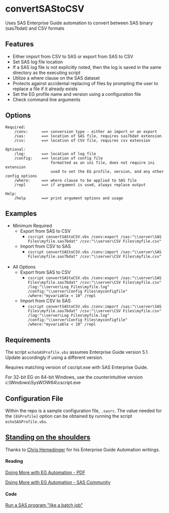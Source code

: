 # convertSAStoCSV
Uses SAS Enterprise Guide automation to convert between SAS binary (sas7bdat) and CSV formats

## Features
* Either import from CSV to SAS or export from SAS to CSV
* Set SAS log file location
* If a SAS log file is not explicitly noted, then the log is saved in the same directory as the executing script
* Utilize a where clause on the SAS dataset
* Protects against accidental replacing of files by prompting the user to replace a file if it already exists
* Set the EG profile name and version using a configuration file
* Check command line arguments

## Options
```
Required:
    /conv:      ==> conversion type - either an import or an export
    /sas:       ==> location of SAS file, requires sas7bdat extension
    /csv:       ==> location of CSV file, requires csv extension

Optional:
    /log:       ==> location of log file
    /config:    ==> location of config file
                    formatted as an ini file, does not require ini extension
                    used to set the EG profile, version, and any other config options
    /where:     ==> where clause to be applied to SAS file
    /repl       ==> if argument is used, always replace output

Help:
    /help       ==> print argument options and usage
```

## Examples
* Minimum Required
    * Export from SAS to CSV
        * `cscript convertSAStoCSV.vbs /conv:export /sas:"\\server\SAS Files\myfile.sas7bdat" /csv:"\\server\CSV Files\myfile.csv"`
    * Import from CSV to SAS
        * `cscript convertSAStoCSV.vbs /conv:import /sas:"\\server\SAS Files\myfile.sas7bdat" /csv:"\\server\CSV Files\myfile.csv"`
<br><br>
* All Options
    * Export from SAS to CSV
        * `cscript convertSAStoCSV.vbs /conv:export /sas:"\\server\SAS Files\myfile.sas7bdat" /csv:"\\server\CSV Files\myfile.csv" /log:"\\server\Log Files\myfile.log" /config:"\\server\Config Files\myconfigfile" /where:"myvariable < 10" /repl`
    * Import from CSV to SAS
        * `cscript convertSAStoCSV.vbs /conv:import /sas:"\\server\SAS Files\myfile.sas7bdat" /csv:"\\server\CSV Files\myfile.csv" /log:"\\server\Log Files\myfile.log" /config:"\\server\Config Files\myconfigfile" /where:"myvariable < 10" /repl`

## Requirements
The script `echoSASProfile.vbs` assumes Enterprise Guide version 5.1.  Update accordingly if using a different version.

Requires matching version of cscript.exe with SAS Enterprise Guide.

For 32-bit EG on 64-bit Windows, use the counterintuitive version c:\Windows\SysWOW64\cscript.exe

## Configuration File
Within the repo is a sample configuration file, `.sasrc`.  The value needed for the `[EGProfile]` option can be obtained by running the script `echoSASProfile.vbs`.

## [Standing on the shoulders](https://en.wikipedia.org/wiki/Standing_on_the_shoulders_of_giants)
Thanks to [Chris Hemedinger](https://github.com/cjdinger) for his Enterprise Guide Automation writings.

#### Reading
[Doing More with EG Automation - PDF](http://support.sas.com/documentation/onlinedoc/guide/examples/SASGF2012/Hemedinger_298-2012.pdf)

[Doing More with EG Automation - SAS Community](http://www.sascommunity.org/wiki/Not_Just_for_Scheduling:_Doing_More_with_SAS_Enterprise_Guide_Automation)

#### Code
[Run a SAS program "like a batch job"](http://support.sas.com/documentation/onlinedoc/guide/examples/SASGF2012/BatchProject.vbs.txt)
